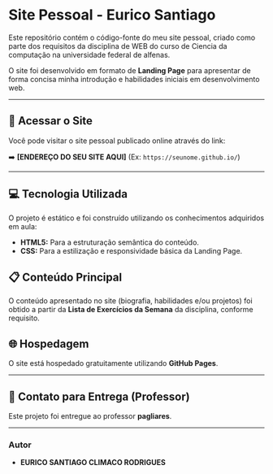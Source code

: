 # Site Pessoal - Eurico Santiago

Este repositório contém o código-fonte do meu site pessoal, criado como parte dos requisitos da disciplina de WEB do curso de Ciencia da computação na universidade federal de alfenas.

O site foi desenvolvido em formato de **Landing Page** para apresentar de forma concisa minha introdução e habilidades iniciais em desenvolvimento web.

---

## 🚀 Acessar o Site

Você pode visitar o site pessoal publicado online através do link:

➡️ **[ENDEREÇO DO SEU SITE AQUI]** (Ex: `https://seunome.github.io/`)

---

## 💻 Tecnologia Utilizada

O projeto é estático e foi construído utilizando os conhecimentos adquiridos em aula:

* **HTML5:** Para a estruturação semântica do conteúdo.
* **CSS:** Para a estilização e responsividade básica da Landing Page.

## 📋 Conteúdo Principal

O conteúdo apresentado no site (biografia, habilidades e/ou projetos) foi obtido a partir da **Lista de Exercícios da Semana** da disciplina, conforme requisito.

## 🌐 Hospedagem

O site está hospedado gratuitamente utilizando **GitHub Pages**.

---

## 📧 Contato para Entrega (Professor)

Este projeto foi entregue ao professor **pagliares**.

---

### Autor

* **EURICO SANTIAGO CLIMACO RODRIGUES**
